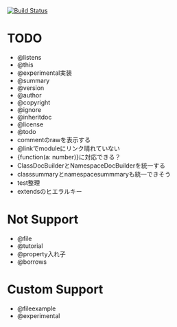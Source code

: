 [![Build Status](https://travis-ci.org/h13i32maru/jsdoc-cloudy.svg?branch=master)](https://travis-ci.org/h13i32maru/jsdoc-cloudy)

# TODO
- @listens
- @this
- @experimental実装
- @summary
- @version
- @author
- @copyright
- @ignore
- @inheritdoc
- @license
- @todo
- commentのrawを表示する
- @linkでmoduleにリンク晴れていない
- {function(a: number)}に対応できる？
- ClassDocBuilderとNamespaceDocBuilderを統一する
- classsummaryとnamespacesummmaryも統一できそう
- test整理
- extendsのヒエラルキー

# Not Support
- @file
- @tutorial
- @property入れ子
- @borrows

# Custom Support
- @fileexample
- @experimental
